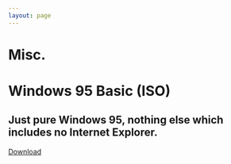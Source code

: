 ```yaml
---
layout: page
---
```

<a name="misc"></a>
<h1 class="title is-1 has-text-white has-text-centered"><i class="fas fa-question-circle"></i> Misc.</h1>
  <div class="box">
    <div class="container">
      <h1 class="title">
        <i class="fab fa-windows"></i> Windows 95 Basic (ISO)
      </h1>
      <h2 class="subtitle">
        Just pure Windows 95, nothing else which includes no Internet Explorer.
      </h2>
	   <a class="button is-info is-rounded" href="https://cdn.discordapp.com/attachments/251863047587627008/438135851160174602/win95_en_basic.iso">
    <span class="icon is-small">
      <i class="fas fa-download"></i>
    </span>
    <span>Download</span>
  </a>
    </div>
  </div>